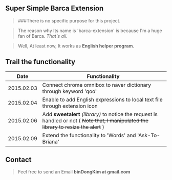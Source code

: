 ## Super Simple Barca Extension

>###There is no specific purpose for this project.

>The reason why Its name is 'barca-extension' is because I'm a huge fan of Barca. *That's all.*

>Well, At least now, It works as **English helper program**.

## Trail the functionality

| Date | Functionality |
| ---- | ------------- |
|2015.02.03 | Connect chrome omnibox to naver dictionary through keyword 'qoo' |
|2015.02.04 | Enable to add English expressions to local text file through extension icon |
|2015.02.06 | Add **sweetalert** *(library)* to notice the request is handled or not ( ~~Note that, I manipulated the library to resize the alert~~ ) |
|2015.02.09 | Extend the functionality to 'Words' and 'Ask-To-Briana' |

## Contact

> Feel free to send an Email ~~**binDongKim at gmail.com**~~
